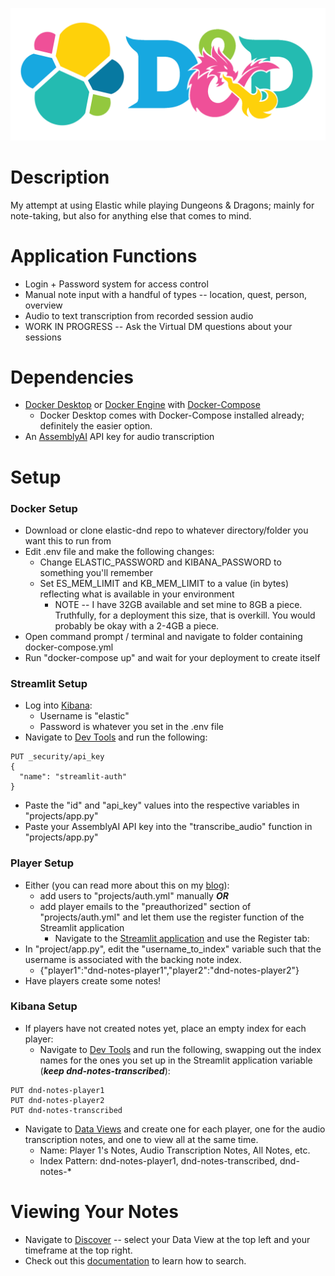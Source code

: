 ![elastic-dnd banner](https://github.com/thtmexicnkid/elastic-dnd/blob/main/data/banner.png)

# Description
My attempt at using Elastic while playing Dungeons &amp; Dragons; mainly for note-taking, but also for anything else that comes to mind.

# Application Functions
* Login + Password system for access control
* Manual note input with a handful of types -- location, quest, person, overview
* Audio to text transcription from recorded session audio
* WORK IN PROGRESS -- Ask the Virtual DM questions about your sessions

# Dependencies
* [Docker Desktop](https://www.docker.com/products/docker-desktop/) or [Docker Engine](https://docs.docker.com/engine/install/) with [Docker-Compose](https://docs.docker.com/compose/install/)
  * Docker Desktop comes with Docker-Compose installed already; definitely the easier option.
* An [AssemblyAI](https://www.assemblyai.com/) API key for audio transcription

# Setup
### Docker Setup
* Download or clone elastic-dnd repo to whatever directory/folder you want this to run from
* Edit .env file and make the following changes:
  * Change ELASTIC_PASSWORD and KIBANA_PASSWORD to something you'll remember
  * Set ES_MEM_LIMIT and KB_MEM_LIMIT to a value (in bytes) reflecting what is available in your environment
    * NOTE -- I have 32GB available and set mine to 8GB a piece. Truthfully, for a deployment this size, that is overkill. You would probably be okay with a 2-4GB a piece.
* Open command prompt / terminal and navigate to folder containing docker-compose.yml
* Run "docker-compose up" and wait for your deployment to create itself

### Streamlit Setup
* Log into [Kibana](http://localhost:5601):
  * Username is "elastic"
  * Password is whatever you set in the .env file
* Navigate to [Dev Tools](http://localhost:5601/app/dev_tools) and run the following:
```
PUT _security/api_key
{
  "name": "streamlit-auth"
}
```
* Paste the "id" and "api_key" values into the respective variables in "projects/app.py"
* Paste your AssemblyAI API key into the "transcribe_audio" function in "projects/app.py"

### Player Setup
* Either (you can read more about this on my [blog](https://dev.to/thtmexicnkid/elastic-dd-week-2-streamlit-the-login-page-4olh)):
  * add users to "projects/auth.yml" manually ***OR***
  * add player emails to the "preauthorized" section of "projects/auth.yml" and let them use the register function of the Streamlit application
    * Navigate to the [Streamlit application](http://localhost:8501) and use the Register tab:
* In "project/app.py", edit the "username_to_index" variable such that the username is associated with the backing note index.
  * {"player1":"dnd-notes-player1","player2":"dnd-notes-player2"}
* Have players create some notes!

### Kibana Setup
* If players have not created notes yet, place an empty index for each player:
  * Navigate to [Dev Tools](http://localhost:5601/app/dev_tools) and run the following, swapping out the index names for the ones you set up in the Streamlit application variable (***keep dnd-notes-transcribed***):
```
PUT dnd-notes-player1
PUT dnd-notes-player2
PUT dnd-notes-transcribed
```
* Navigate to [Data Views](http://localhost:5601/app/management/kibana/dataViews) and create one for each player, one for the audio transcription notes, and one to view all at the same time.
  * Name: Player 1's Notes, Audio Transcription Notes, All Notes, etc.
  * Index Pattern: dnd-notes-player1, dnd-notes-transcribed, dnd-notes-*

# Viewing Your Notes
* Navigate to [Discover](http://localhost:5601/app/discover) -- select your Data View at the top left and your timeframe at the top right.
* Check out this [documentation](https://www.elastic.co/guide/en/kibana/current/kuery-query.html) to learn how to search.

